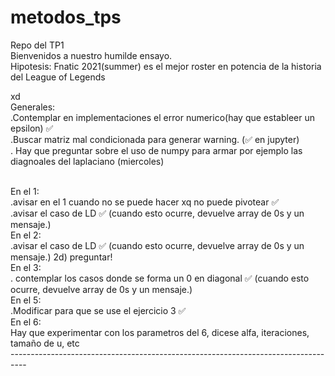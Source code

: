 # metodos_tps
Repo del TP1
<br>
Bienvenidos a nuestro humilde ensayo.
<br>
Hipotesis: Fnatic 2021(summer) es el mejor roster en potencia  de la historia del League of Legends


xd
<br> 
Generales:
<br>
.Contemplar en implementaciones el error numerico(hay que estableer un epsilon) ✅
<br>
.Buscar matriz mal condicionada para generar warning. (✅ en jupyter)
<br>
. Hay que preguntar sobre el uso de numpy para armar por ejemplo las diagnoales del laplaciano (miercoles)

<br>
En el 1:
<br>
.avisar en el 1 cuando no se puede hacer xq no puede pivotear ✅
<br>
.avisar el caso de LD ✅ (cuando esto ocurre, devuelve array de 0s y un mensaje.)

<br>
En el 2:
<br>
.avisar el caso de LD ✅ (cuando esto ocurre, devuelve array de 0s y un mensaje.)
2d) preguntar!

<br>
En el 3:
<br>
. contemplar los casos donde se forma un 0 en diagonal ✅ (cuando esto ocurre, devuelve array de 0s y un mensaje.)

<br>
En el 5:
<br>
.Modificar para que se use el ejercicio 3 ✅

<br>
En el 6:
<br>
Hay que experimentar con los parametros del 6, dicese alfa, iteraciones, tamaño de u, etc
<br>
----------------------------------------------------------------------------------
<br>
